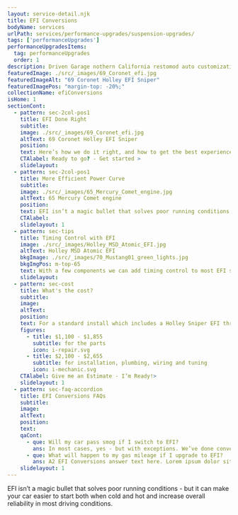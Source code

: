 ```yaml
---
layout: service-detail.njk
title: EFI Conversions
bodyName: services
urlPath: services/performance-upgrades/suspension-upgrades/
tags: ['performanceUpgrades']
performanceUpgradesItems:
  tag: performanceUpgrades
  order: 1
description: Driven Garage nothern California restomod auto customization and repair shop
featuredImage: ./src/_images/69_Coronet_efi.jpg
featuredImageAlt: "69 Coronet Holley EFI Sniper"
featuredImagePos: "margin-top: -20%;"
collectionName: efiConversions
isHome: 1
sectionCont:
  - pattern: sec-2col-pos1
    title: EFI Done Right
    subtitle: 
    image: ./src/_images/69_Coronet_efi.jpg
    altText: 69 Coronet Holley EFI Sniper
    position: 
    text: Here’s how we do it right, and how to get the best experience from your EFI install. We’ve been ripping carburetors off and replacing them with throttle body EFI since George W. Bush was in the White House. After thousands of installs from every brand that makes these “Kits” -  we know what works well. We’re picky about the parts choice as well as how these systems are installed as we’ve seen what works best in real world driving on our own cars as well as customers rides.
    CTAlabel: Ready to go? - Get started >
    slidelayout:
  - pattern: sec-2col-pos1
    title: More Efficient Power Curve
    subtitle: 
    image: ./src/_images/65_Mercury_Comet_engine.jpg
    altText: 65 Mercury Comet engine
    position: 
    text: EFI isn’t a magic bullet that solves poor running conditions - but it can make your car easier to start both when cold and hot and increase overall reliability in most driving conditions. It won’t double your fuel mileage but will provide a more efficient burn. It won’t add horsepower - but will make your power curve better.
    CTAlabel: 
    slidelayout: 1
  - pattern: sec-tips
    title: Timing Control with EFI
    image: ./src/_images/Holley_MSD_Atomic_EFI.jpg
    altText: Holley MSD Atomic EFI
    bkgImage: ./src/_images/70_Mustang01_green_lights.jpg
    bkgImgPos: m-top-65
    text: With a few components we can add timing control to most EFI systems. This enables the EFI computer to control the timing curve on your engine as well as the fuel map. This allows us to dial in your advance curve to make your car more responsive and put the fuel and timing map in concert to help make the most power at the right time.
    slidelayout:
  - pattern: sec-cost
    title: What's the cost?
    subtitle: 
    image:
    altText:
    position:
    text: For a standard install which includes a Holley Sniper EFI throttle body, AN hose and fittings and an in-tank pump with return and filters. Each system based on the components that will work best for your application.
    figures:
      - title: $1,100 - $1,855
        subtitle: for the parts
        icon: i-repair.svg
      - title: $2,100 - $2,655
        subtitle: for installation, plumbing, wiring and tuning
        icon: i-mechanic.svg
    CTAlabel: Give me an Estimate - I’m Ready!>
    slidelayout: 1
  - pattern: sec-faq-accordion
    title: EFI Conversions FAQs
    subtitle: 
    image: 
    altText: 
    position: 
    text: 
    qaCont:
      - que: Will my car pass smog if I switch to EFI?
        ans: In most cases, yes - but with exceptions. We’ve done conversions on smog era vehicles with California legal components in the past - but we need to spec the right components for you. We can’t do this for every vehicle - but kits are available for a surprisingly wide range from various companies.
      - que: What will happen to my gas mileage if I upgrade to EFI?
        ans: A2 EFI Conversions answer text here. Lorem ipsum dolor sit amet, consectetur adipiscing elit. Cras vitae dolor id enim iaculis bibendum. Fusce ut pellentesque erat.
    slidelayout: 1
---
```


EFI isn’t a magic bullet that solves poor running conditions - but it can make your car easier to start both when cold and hot and increase overall reliability in most driving conditions.